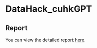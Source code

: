 # DataHack_cuhkGPT
## Report
You can view the detailed report [here](https://docs.google.com/presentation/d/18wD7E6FC9HX7jLO18fqhRYD8Vf4fMr1U/edit#slide=id.p1).
